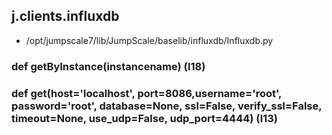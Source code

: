 ## j.clients.influxdb

- /opt/jumpscale7/lib/JumpScale/baselib/influxdb/Influxdb.py

    

### def getByInstance(instancename) (l18)

### def get(host='localhost', port=8086,username='root', password='root', database=None, ssl=False, verify_ssl=False, timeout=None, use_udp=False, udp_port=4444) (l13)

